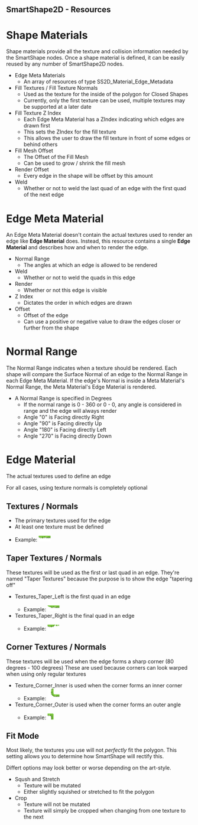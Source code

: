 SmartShape2D - Resources
---

# Shape Materials
Shape materials provide all the texture and collision information needed by the SmartShape nodes.
Once a shape material is defined, it can be easily reused by any number of SmartShape2D nodes.

- Edge Meta Materials
  - An array of resources of type SS2D_Material_Edge_Metadata
- Fill Textures / Fill Texture Normals
  - Used as the texture for the inside of the polygon for Closed Shapes
  - Currently, only the first texture can be used, multiple textures may be supported at a later date
- Fill Texture Z Index
  - Each Edge Meta Material has a ZIndex indicating which edges are drawn first
  - This sets the ZIndex for the fill texture
  - This allows the user to draw the fill texture in front of some edges or behind others
- Fill Mesh Offset
  - The Offset of the Fill Mesh
  - Can be used to grow / shrink the fill mesh
- Render Offset
  - Every edge in the shape will be offset by this amount
- Weld
  - Whether or not to weld the last quad of an edge with the first quad of the next edge

# Edge Meta Material
An Edge Meta Material doesn't contain the actual textures used to render an edge like **Edge Material** does.
Instead, this resource contains a single **Edge Material** and describes how and when to render the edge.

- Normal Range
  - The angles at which an edge is allowed to be rendered
- Weld
  - Whether or not to weld the quads in this edge
- Render
  - Whether or not this edge is visible
- Z Index
  - Dictates the order in which edges are drawn
- Offset
  - Offset of the edge
  - Can use a positive or negative value to draw the edges closer or further from the shape

# Normal Range
The Normal Range indicates when a texture should be rendered.
Each shape will compare the Surface Normal of an edge to the Normal Range in each Edge Meta Material.
If the edge's Normal is inside a Meta Material's Normal Range, the Meta Material's Edge Material is rendered.

- A Normal Range is specified in Degrees
  - If the normal range is 0 - 360 or 0 - 0, any angle is considered in range and the edge will always render
  - Angle "0" is Facing directly Right
  - Angle "90" is Facing directly Up
  - Angle "180" is Facing directly Left
  - Angle "270" is Facing directly Down

# Edge Material
The actual textures used to define an edge

For all cases, using texture normals is completely optional
## Textures / Normals
- The primary textures used for the edge
- At least one texture must be defined
- Example: ![Grass]( ./imgs/grass.png )
## Taper Textures / Normals
These textures will be used as the first or last quad in an edge.
They're named "Taper Textures" because the purpose is to show the edge "tapering off"
- Textures_Taper_Left is the first quad in an edge
  - Example: ![Grass Taper Left]( ./imgs/grass-taper-left.png )
- Textures_Taper_Right is the final quad in an edge
  - Example: ![Grass Taper Right]( ./imgs/grass-taper-right.png )
## Corner Textures / Normals
These textures will be used when the edge forms a sharp corner (80 degrees - 100 degrees)
These are used because corners can look warped when using only regular textures
- Texture_Corner_Inner is used when the corner forms an inner corner
  - Example: ![Grass Corner Inner]( ./imgs/grass-corner-inner.png )
- Texture_Corner_Outer is used when the corner forms an outer angle
  - Example: ![Grass Corner Outer]( ./imgs/grass-corner-outer.png )
## Fit Mode
Most likely, the textures you use will not *perfectly* fit the polygon.
This setting allows you to determine how SmartShape will rectify this.

Differt options may look better or worse depending on the art-style.

- Sqush and Stretch
  - Texture will be mutated
  - Either slightly squished or stretched to fit the polygon
- Crop
  - Texture will not be mutated
  - Texture will simply be cropped when changing from one texture to the next

